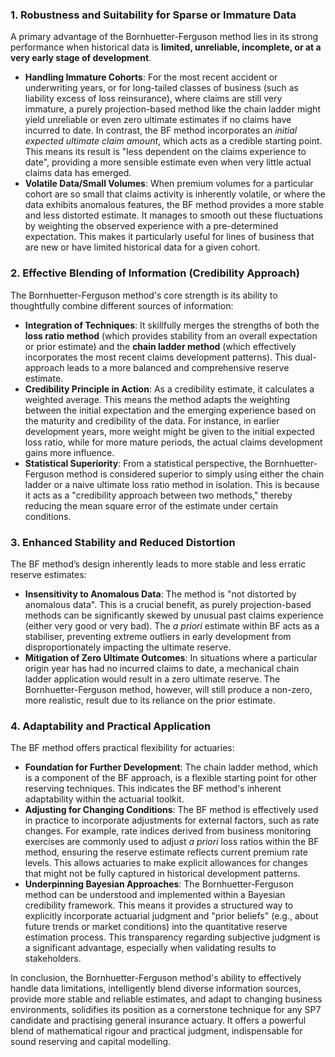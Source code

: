 ### **1\. Robustness and Suitability for Sparse or Immature Data**

A primary advantage of the Bornhuetter-Ferguson method lies in its strong performance when historical data is **limited, unreliable, incomplete, or at a very early stage of development**.

* **Handling Immature Cohorts**: For the most recent accident or underwriting years, or for long-tailed classes of business (such as liability excess of loss reinsurance), where claims are still very immature, a purely projection-based method like the chain ladder might yield unreliable or even zero ultimate estimates if no claims have incurred to date. In contrast, the BF method incorporates an *initial expected ultimate claim amount*, which acts as a credible starting point. This means its result is "less dependent on the claims experience to date", providing a more sensible estimate even when very little actual claims data has emerged.  
* **Volatile Data/Small Volumes**: When premium volumes for a particular cohort are so small that claims activity is inherently volatile, or where the data exhibits anomalous features, the BF method provides a more stable and less distorted estimate. It manages to smooth out these fluctuations by weighting the observed experience with a pre-determined expectation. This makes it particularly useful for lines of business that are new or have limited historical data for a given cohort.

### **2\. Effective Blending of Information (Credibility Approach)**

The Bornhuetter-Ferguson method's core strength is its ability to thoughtfully combine different sources of information:

* **Integration of Techniques**: It skillfully merges the strengths of both the **loss ratio method** (which provides stability from an overall expectation or prior estimate) and the **chain ladder method** (which effectively incorporates the most recent claims development patterns). This dual-approach leads to a more balanced and comprehensive reserve estimate.  
* **Credibility Principle in Action**: As a credibility estimate, it calculates a weighted average. This means the method adapts the weighting between the initial expectation and the emerging experience based on the maturity and credibility of the data. For instance, in earlier development years, more weight might be given to the initial expected loss ratio, while for more mature periods, the actual claims development gains more influence.  
* **Statistical Superiority**: From a statistical perspective, the Bornhuetter-Ferguson method is considered superior to simply using either the chain ladder or a naive ultimate loss ratio method in isolation. This is because it acts as a "credibility approach between two methods," thereby reducing the mean square error of the estimate under certain conditions.

### **3\. Enhanced Stability and Reduced Distortion**

The BF method’s design inherently leads to more stable and less erratic reserve estimates:

* **Insensitivity to Anomalous Data**: The method is "not distorted by anomalous data". This is a crucial benefit, as purely projection-based methods can be significantly skewed by unusual past claims experience (either very good or very bad). The *a priori* estimate within BF acts as a stabiliser, preventing extreme outliers in early development from disproportionately impacting the ultimate reserve.  
* **Mitigation of Zero Ultimate Outcomes**: In situations where a particular origin year has had no incurred claims to date, a mechanical chain ladder application would result in a zero ultimate reserve. The Bornhuetter-Ferguson method, however, will still produce a non-zero, more realistic, result due to its reliance on the prior estimate.

### **4\. Adaptability and Practical Application**

The BF method offers practical flexibility for actuaries:

* **Foundation for Further Development**: The chain ladder method, which is a component of the BF approach, is a flexible starting point for other reserving techniques. This indicates the BF method's inherent adaptability within the actuarial toolkit.  
* **Adjusting for Changing Conditions**: The BF method is effectively used in practice to incorporate adjustments for external factors, such as rate changes. For example, rate indices derived from business monitoring exercises are commonly used to adjust *a priori* loss ratios within the BF method, ensuring the reserve estimate reflects current premium rate levels. This allows actuaries to make explicit allowances for changes that might not be fully captured in historical development patterns.  
* **Underpinning Bayesian Approaches**: The Bornhuetter-Ferguson method can be understood and implemented within a Bayesian credibility framework. This means it provides a structured way to explicitly incorporate actuarial judgment and "prior beliefs" (e.g., about future trends or market conditions) into the quantitative reserve estimation process. This transparency regarding subjective judgment is a significant advantage, especially when validating results to stakeholders.

In conclusion, the Bornhuetter-Ferguson method's ability to effectively handle data limitations, intelligently blend diverse information sources, provide more stable and reliable estimates, and adapt to changing business environments, solidifies its position as a cornerstone technique for any SP7 candidate and practising general insurance actuary. It offers a powerful blend of mathematical rigour and practical judgment, indispensable for sound reserving and capital modelling.

